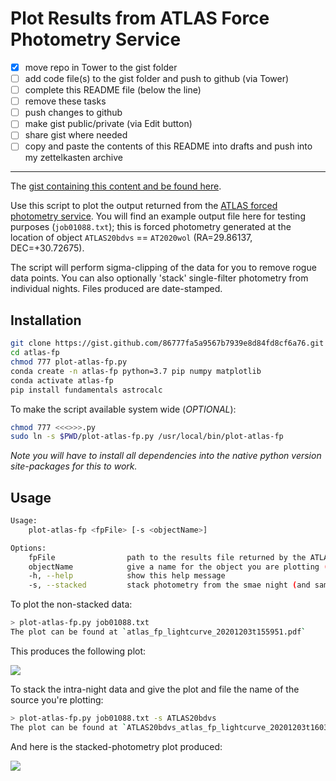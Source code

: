 # Plot Results from ATLAS Force Photometry Service

- [x] move repo in Tower to the gist folder
- [ ] add code file(s) to the gist folder and push to github (via Tower)
- [ ] complete this README file (below the line)
- [ ] remove these tasks
- [ ] push changes to github
- [ ] make gist public/private (via Edit button)
- [ ] share gist where needed
- [ ] copy and paste the contents of this README into drafts and push into my zettelkasten archive

---

The [gist containing this content and be found here](https://gist.github.com/86777fa5a9567b7939e8d84fd8cf6a76).

Use this script to plot the output returned from the [ATLAS forced photometry service](https://fallingstar-data.com/forcedphot/). You will find an example output file here for testing purposes (`job01088.txt`); this is forced photometry generated at the location of object `ATLAS20bdvs` == `AT2020wol` (RA=29.86137, DEC=+30.72675).

The script will perform sigma-clipping of the data for you to remove rogue data points. You can also optionally 'stack' single-filter photometry from individual nights. Files produced are date-stamped.
 
## Installation

```bash
git clone https://gist.github.com/86777fa5a9567b7939e8d84fd8cf6a76.git atlas-fp
cd atlas-fp
chmod 777 plot-atlas-fp.py 
conda create -n atlas-fp python=3.7 pip numpy matplotlib
conda activate atlas-fp
pip install fundamentals astrocalc
```

To make the script available system wide (*OPTIONAL*):

```bash
chmod 777 <<<>>>.py
sudo ln -s $PWD/plot-atlas-fp.py /usr/local/bin/plot-atlas-fp
```

*Note you will have to install all dependencies into the native python version site-packages for this to work.*

## Usage

```bash
Usage:
    plot-atlas-fp <fpFile> [-s <objectName>]

Options:
    fpFile                path to the results file returned by the ATLAS FP service
    objectName            give a name for the object you are plotting (for plot title and filename)
    -h, --help            show this help message
    -s, --stacked         stack photometry from the smae night (and same filter)
```

To plot the non-stacked data:

```bash
> plot-atlas-fp.py job01088.txt
The plot can be found at `atlas_fp_lightcurve_20201203t155951.pdf`
```

This produces the following plot:

[![](https://live.staticflickr.com/65535/50676025996_8995a4345d_z.png)](https://live.staticflickr.com/65535/50676025996_8995a4345d_o.png)

To stack the intra-night data and give the plot and file the name of the source you're plotting:

```bash
> plot-atlas-fp.py job01088.txt -s ATLAS20bdvs
The plot can be found at `ATLAS20bdvs_atlas_fp_lightcurve_20201203t160321.pdf`
```

And here is the stacked-photometry plot produced:

[![](https://live.staticflickr.com/65535/50676033766_361b8c1f59_z.png)](https://live.staticflickr.com/65535/50676033766_361b8c1f59_o.png)
